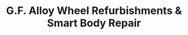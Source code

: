 ---
title: "G.F. Alloy Wheel Refurbishments & Smart Body Repair"
url: /chippenham/g-f-alloy-wheel-refurbishments-und-smart-body-repair/
shop: Autowerkstatt
---